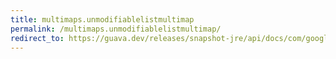 ```yaml
---
title: multimaps.unmodifiablelistmultimap
permalink: /multimaps.unmodifiablelistmultimap/
redirect_to: https://guava.dev/releases/snapshot-jre/api/docs/com/google/common/collect/Multimaps.html#unmodifiableListMultimap-com.google.common.collect.ListMultimap-
---
```

